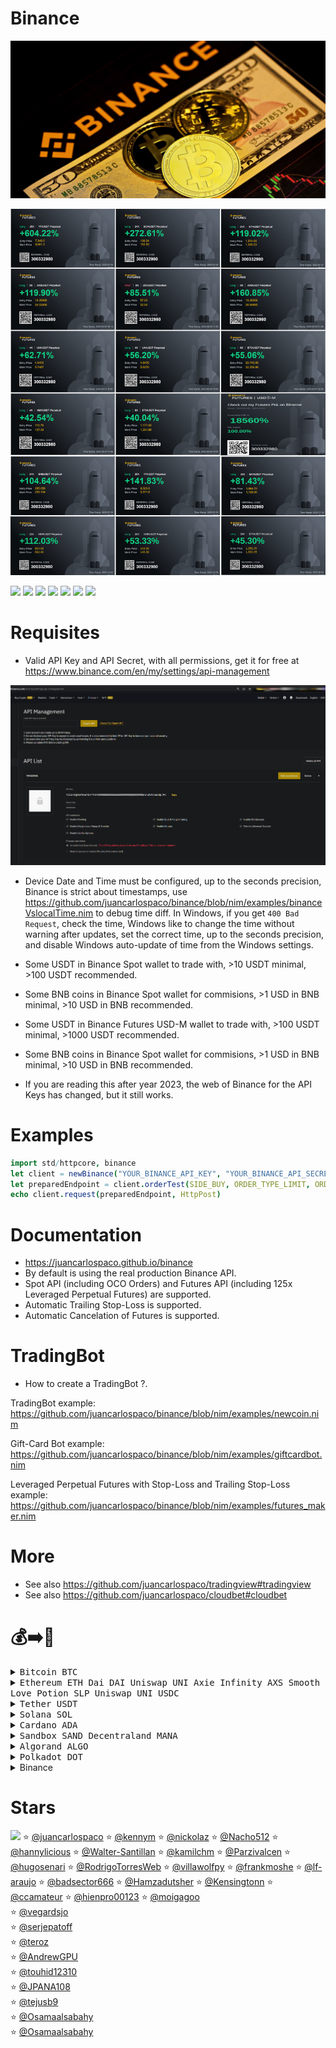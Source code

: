 # Binance

![](https://raw.githubusercontent.com/juancarlospaco/binance/nim/binance.jpg)

![](https://raw.githubusercontent.com/juancarlospaco/binance/nim/futures.png "Leveraged Perpetual Futures")


![](https://github.com/juancarlospaco/binance/actions/workflows/build.yml/badge.svg)
![](https://img.shields.io/github/languages/top/juancarlospaco/binance?style=for-the-badge)
![](https://img.shields.io/github/stars/juancarlospaco/binance?style=for-the-badge)
![](https://img.shields.io/github/languages/code-size/juancarlospaco/binance?style=for-the-badge)
![](https://img.shields.io/github/issues-raw/juancarlospaco/binance?style=for-the-badge)
![](https://img.shields.io/github/issues-pr-raw/juancarlospaco/binance?style=for-the-badge)
![](https://img.shields.io/github/last-commit/juancarlospaco/binance?style=for-the-badge)


# Requisites

- Valid API Key and API Secret, with all permissions, get it for free at https://www.binance.com/en/my/settings/api-management

![](https://raw.githubusercontent.com/juancarlospaco/binance/nim/api_key_web.png)

- Device Date and Time must be configured, up to the seconds precision, Binance is strict about timestamps,
  use https://github.com/juancarlospaco/binance/blob/nim/examples/binanceVslocalTime.nim to debug time diff.
  In Windows, if you get `400 Bad Request`, check the time, Windows like to change the time without warning after updates,
  set the correct time, up to the seconds precision, and disable Windows auto-update of time from the Windows settings.

- Some USDT in Binance Spot wallet to trade with, >10 USDT minimal, >100 USDT recommended.
- Some BNB coins in Binance Spot wallet for commisions, >1 USD in BNB minimal, >10 USD in BNB recommended.
- Some USDT in Binance Futures USD-M wallet to trade with, >100 USDT minimal, >1000 USDT recommended.
- Some BNB coins in Binance Spot wallet for commisions, >1 USD in BNB minimal, >10 USD in BNB recommended.
- If you are reading this after year 2023, the web of Binance for the API Keys has changed, but it still works.


# Examples

```nim
import std/httpcore, binance
let client = newBinance("YOUR_BINANCE_API_KEY", "YOUR_BINANCE_API_SECRET")
let preparedEndpoint = client.orderTest(SIDE_BUY, ORDER_TYPE_LIMIT, ORDER_RESP_TYPE_FULL, $TIME_IN_FORCE_GTC, "1", "BTCUSDT", 0.1, 10_000.00)
echo client.request(preparedEndpoint, HttpPost)
```


# Documentation

- https://juancarlospaco.github.io/binance
- By default is using the real production Binance API.
- Spot API (including OCO Orders) and Futures API (including 125x Leveraged Perpetual Futures) are supported.
- Automatic Trailing Stop-Loss is supported.
- Automatic Cancelation of Futures is supported.


# TradingBot

- How to create a TradingBot ?.

TradingBot example: https://github.com/juancarlospaco/binance/blob/nim/examples/newcoin.nim

Gift-Card Bot example: https://github.com/juancarlospaco/binance/blob/nim/examples/giftcardbot.nim

Leveraged Perpetual Futures with Stop-Loss and Trailing Stop-Loss example:
https://github.com/juancarlospaco/binance/blob/nim/examples/futures_maker.nim


# More

- See also https://github.com/juancarlospaco/tradingview#tradingview
- See also https://github.com/juancarlospaco/cloudbet#cloudbet


# 💰➡️🍕

<details>
<summary title="Send Bitcoin"><kbd> Bitcoin BTC </kbd></summary>

**BEP20 Binance Smart Chain Network BSC**
```
0xb78c4cf63274bb22f83481986157d234105ac17e
```
**BTC Bitcoin Network**
```
1Pnf45MgGgY32X4KDNJbutnpx96E4FxqVi
```
**Lightning Network**
```
juancarlospaco@bitrefill.me
```
</details>

<details>
<summary title="Send Ethereum and DAI"><kbd> Ethereum ETH </kbd> <kbd> Dai DAI </kbd> <kbd> Uniswap UNI </kbd> <kbd> Axie Infinity AXS </kbd> <kbd> Smooth Love Potion SLP </kbd> <kbd> Uniswap UNI </kbd> <kbd> USDC </kbd> </summary>

**BEP20 Binance Smart Chain Network BSC**
```
0xb78c4cf63274bb22f83481986157d234105ac17e
```
**ERC20 Ethereum Network**
```
0xb78c4cf63274bb22f83481986157d234105ac17e
```
</details>
<details>
<summary title="Send Tether"><kbd> Tether USDT </kbd></summary>

**BEP20 Binance Smart Chain Network BSC**
```
0xb78c4cf63274bb22f83481986157d234105ac17e
```
**ERC20 Ethereum Network**
```
0xb78c4cf63274bb22f83481986157d234105ac17e
```
**TRC20 Tron Network**
```
TWGft53WgWvH2mnqR8ZUXq1GD8M4gZ4Yfu
```
</details>
<details>
<summary title="Send Solana"><kbd> Solana SOL </kbd></summary>

**BEP20 Binance Smart Chain Network BSC**
```
0xb78c4cf63274bb22f83481986157d234105ac17e
```
**SOL Solana Network**
```
FKaPSd8kTUpH7Q76d77toy1jjPGpZSxR4xbhQHyCMSGq
```
</details>
<details>
<summary title="Send Cardano"><kbd> Cardano ADA </kbd></summary>

**BEP20 Binance Smart Chain Network BSC**
```
0xb78c4cf63274bb22f83481986157d234105ac17e
```
**ADA Cardano Network**
```
DdzFFzCqrht9Y1r4Yx7ouqG9yJNWeXFt69xavLdaeXdu4cQi2yXgNWagzh52o9k9YRh3ussHnBnDrg7v7W2hSXWXfBhbo2ooUKRFMieM
```
</details>
<details>
<summary title="Send Sandbox"><kbd> Sandbox SAND </kbd> <kbd> Decentraland MANA </kbd></summary>

**ERC20 Ethereum Network**
```
0xb78c4cf63274bb22f83481986157d234105ac17e
```
</details>
<details>
<summary title="Send Algorand"><kbd> Algorand ALGO </kbd></summary>

**ALGO Algorand Network**
```
WM54DHVZQIQDVTHMPOH6FEZ4U2AU3OBPGAFTHSCYWMFE7ETKCUUOYAW24Q
```
</details>
<details>
<summary title="Send Polkadot"><kbd> Polkadot DOT </kbd></summary>

**DOT Network**
```
13GdxHQbQA1K6i7Ctf781nQkhQhoVhGgUnrjn9EvcJnYWCEd
```
**BEP20 Binance Smart Chain Network BSC**
```
0xb78c4cf63274bb22f83481986157d234105ac17e
```
</details>
<details>
<summary title="Send via Binance Pay"> Binance </summary>

[https://pay.binance.com/en/checkout/e92e536210fd4f62b426ea7ee65b49c3](https://pay.binance.com/en/checkout/e92e536210fd4f62b426ea7ee65b49c3 "Send via Binance Pay")
</details>


# Stars

![](https://starchart.cc/juancarlospaco/binance.svg)
:star: [@juancarlospaco](https://github.com/juancarlospaco '2022-02-15')
:star: [@kennym](https://github.com/kennym '2022-02-16')
:star: [@nickolaz](https://github.com/nickolaz '2022-02-18')
:star: [@Nacho512](https://github.com/Nacho512 '2022-02-20')
:star: [@hannylicious](https://github.com/hannylicious '2022-03-02')
:star: [@Walter-Santillan](https://github.com/Walter-Santillan '2022-03-21')
:star: [@kamilchm](https://github.com/kamilchm '2022-03-23')
:star: [@Parzivalcen](https://github.com/Parzivalcen '2022-04-06')
:star: [@hugosenari](https://github.com/hugosenari '2022-05-28')
:star: [@RodrigoTorresWeb](https://github.com/RodrigoTorresWeb '2022-06-25')
:star: [@villawolfpy](https://github.com/villawolfpy '2022-07-11')
:star: [@frankmoshe](https://github.com/frankmoshe '2022-07-13')
:star: [@lf-araujo](https://github.com/lf-araujo '2022-07-28')
:star: [@badsector666](https://github.com/badsector666 '2022-09-24')
:star: [@Hamzadutsher](https://github.com/Hamzadutsher '2022-10-03')
:star: [@Kensingtonn](https://github.com/Kensingtonn '2022-11-09')
:star: [@ccamateur](https://github.com/ccamateur '2022-12-28')
:star: [@hienpro00123](https://github.com/hienpro00123 '2023-01-09')
:star: [@moigagoo](https://github.com/moigagoo '2023-04-06')	
:star: [@vegardsjo](https://github.com/vegardsjo '2023-04-12')	
:star: [@serjepatoff](https://github.com/serjepatoff '2023-04-25')	
:star: [@teroz](https://github.com/teroz '2023-05-03')	
:star: [@AndrewGPU](https://github.com/AndrewGPU '2023-06-13')	
:star: [@touhid12310](https://github.com/touhid12310 '2023-08-12')	
:star: [@JPANA108](https://github.com/JPANA108 '2023-08-22')	
:star: [@tejusb9](https://github.com/tejusb9 '2023-09-22')	
:star: [@Osamaalsabahy](https://github.com/Osamaalsabahy '2023-10-03')	
:star: [@Osamaalsabahy](https://github.com/Osamaalsabahy '2023-10-04')	
